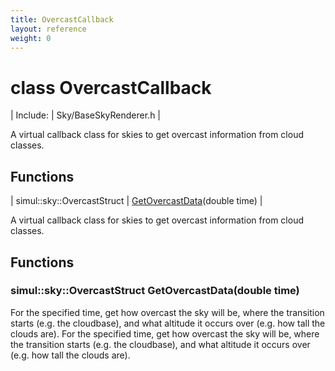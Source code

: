 ```yaml
---
title: OvercastCallback
layout: reference
weight: 0
---
```

class OvercastCallback
===

| Include: | Sky/BaseSkyRenderer.h |

A virtual callback class for skies to get overcast information from cloud classes.


Functions
---

| simul::sky::OvercastStruct | [GetOvercastData](#GetOvercastData)(double time) |

A virtual callback class for skies to get overcast information from cloud classes.
  


Functions
---

### <a name="GetOvercastData"/>simul::sky::OvercastStruct GetOvercastData(double time)
For the specified time, get how overcast the sky will be, where the transition starts (e.g. the cloudbase), and what altitude it occurs over (e.g. how tall the clouds are).
For the specified time, get how overcast the sky will be, where the transition starts (e.g. the cloudbase), and what altitude it occurs over (e.g. how tall the clouds are).
